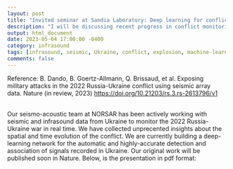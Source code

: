 ```yaml
---
layout: post
title: "Invited seminar at Sandia Laboratory: Deep learning for conflict monitoring"
description: "I will be discussing recent progress in conflict monitoring using deep learning."
output: html_document
date: 2023-05-04 17:00:00 -0400
category: infrasound
tags: [infrasound, seismic, Ukraine, conflict, explosion, machine-learning]
comments: false
---
```


Reference:
B. Dando, B. Goertz-Allmann, Q. Brissaud, et al. Exposing military attacks in the 2022 Russia-Ukraine conflict using seismic array data. Nature (in review, 2023)
<https://doi.org/10.21203/rs.3.rs-2613796/v1><br><br>

Our seismo-acoustic team at NORSAR has been actively working with seismic and infrasound data from Ukraine to monitor the 2022 Russia-Ukraine war in real time. We have collected unprecented insights about the spatial and time evolution of the conflict. We are currently building a deep-learning network for the automatic and highly-accurate detection and association of signals recorded in Ukraine. Our original work will be published soon in Nature. Below, is the presentation in pdf format:<br><br>

<object 
  data="/images/2023.05.04_Brissaud_Ukraine_ML_Sandia.pdf" 
  width="1000" 
  height="1000" 
  type="application/pdf"></object>